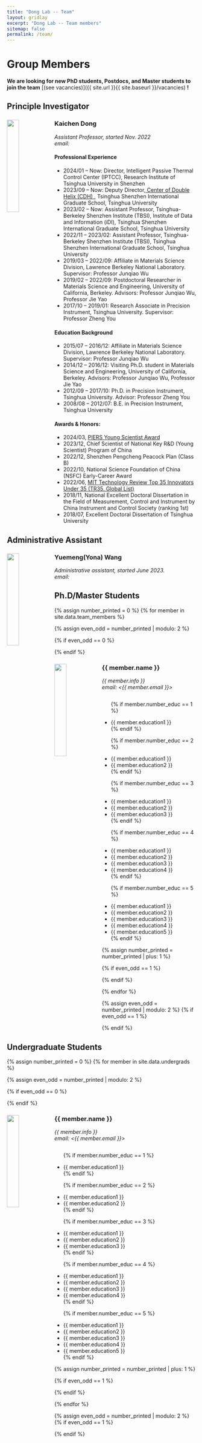 ```yaml
---
title: "Dong Lab -- Team"
layout: gridlay
excerpt: "Dong Lab -- Team members"
sitemap: false
permalink: /team/
---
```


# Group Members

 **We are  looking for new PhD students, Postdocs, and Master students to join the team** [(see vacancies)]({{ site.url }}{{ site.baseurl }}/vacancies) **!**

## Principle Investigator
<div class="row">
<div class="col-sm-4">
  <img src="{{ site.url }}{{ site.baseurl }}/images/teampic/KaichenDong.jpg" class="img-responsive" width="25%" style="float: left" />
<div>
<div class="col-sm-4">
  <h3>Kaichen Dong</h3>
  <i>Assistant Professor, started Nov. 2022 
  <br>email: <dkc22@sz.tsinghua.edu.cn></i>
  <h4> Professional Experience </h4>
  <ul style="overflow: hidden">
  <li> 2024/01 – Now: Director, Intelligent Passive Thermal Control Center (IPTCC), Research Institute of Tsinghua University in Shenzhen </li>
  <li> 2023/09 – Now: Deputy Director,<a href="https://cdh.sigs.tsinghua.edu.cn/main.htm"> Center of Double Helix (CDH) </a>, Tsinghua Shenzhen International Graduate School, Tsinghua University </li>
  <li> 2023/02 – Now: Assistant Professor, Tsinghua-Berkeley Shenzhen Institute (TBSI), Institute of Data and Information (iDI), Tsinghua Shenzhen International Graduate School, Tsinghua University </li>
  <li> 2022/11 – 2023/02: Assistant Professor, Tsinghua-Berkeley Shenzhen Institute (TBSI), Tsinghua Shenzhen International Graduate School, Tsinghua University </li>
  <li> 2019/03 – 2022/09: Affiliate in Materials Science Division, Lawrence Berkeley National Laboratory. Supervisor: Professor Junqiao Wu </li>
  <li> 2019/02 – 2022/09: Postdoctoral Researcher in Materials Science and Engineering, University of California, Berkeley. Advisors: Professor Junqiao Wu, Professor Jie Yao </li>
  <li> 2017/10 – 2019/01: Research Associate in Precision Instrument, Tsinghua University. Supervisor: Professor Zheng You </li>
  </ul>
</div>

<div class="col-sm-4">
  
  <h4> Education Background </h4>
  <ul style="overflow: hidden">
  <li> 2015/07 – 2016/12: Affiliate in Materials Science Division, Lawrence Berkeley National Laboratory. Supervisor: Professor Junqiao Wu </li>
  <li> 2014/12 – 2016/12: Visiting Ph.D. student in Materials Science and Engineering, University of California, Berkeley. Advisors: Professor Junqiao Wu, Professor Jie Yao </li>
  <li> 2012/09 – 2017/10: Ph.D. in Precision Instrument, Tsinghua University. Advisor: Professor Zheng You </li>
  <li> 2008/08 – 2012/07: B.E. in Precision Instrument, Tsinghua University</li>
  </ul>

  <h4> Awards & Honors: </h4>
  <ul style="overflow: hidden">
  <li>2024/03, <a href="https://piers.org/awards/young-scientist-award.html">PIERS Young Scientist Award</a></li>
  <li>2023/12, Chief Scientist of National Key R&D (Young Scientist) Program of China</li>
  <li>2022/12, Shenzhen Pengcheng Peacock Plan (Class B)</li>
  <li>2022/10, National Science Foundation of China (NSFC) Early-Career Award</li>
  <li>2022/06, <a href="https://www.technologyreview.com/innovator/kaichen-dong">MIT Technology Review Top 35 Innovators Under 35 (TR35, Global List)</a></li>
  <li>2018/11, National Excellent Doctoral Dissertation in the Field of Measurement, Control and Instrument by China Instrument and Control Society (ranking 1st)</li>
  <li>2018/07, Excellent Doctoral Dissertation of Tsinghua University</li>
  </ul>
</div>
</div>

## Administrative Assistant

<div class="row">
<div class="col-sm-6">
  <img src="{{ site.url }}{{ site.baseurl }}/images/teampic/yuemengwang.jpeg" class="img-responsive" width="25%" style="float: left" />
  <h3>Yuemeng(Yona) Wang</h3>
  <i>Administrative assistant, started June 2023.
  <br>email: <wangyuemeng@sz.tsinghua.edu.cn></i>
</div>
</div>

## Ph.D/Master Students
{% assign number_printed = 0 %}
{% for member in site.data.team_members %}

{% assign even_odd = number_printed | modulo: 2 %}

{% if even_odd == 0 %}
<div class="row">
{% endif %}

<div class="col-sm-6 clearfix">
  <img src="{{ site.url }}{{ site.baseurl }}/images/teampic/{{ member.photo }}" class="img-responsive" width="25%" style="float: left" />
  <h3>{{ member.name }}</h3>
  <i>{{ member.info }} 
  <br>email: <{{ member.email }}></i>
  <ul style="overflow: hidden">

  {% if member.number_educ == 1 %}
  <li> {{ member.education1 }} </li>
  {% endif %}

  {% if member.number_educ == 2 %}
  <li> {{ member.education1 }} </li>
  <li> {{ member.education2 }} </li>
  {% endif %}

  {% if member.number_educ == 3 %}
  <li> {{ member.education1 }} </li>
  <li> {{ member.education2 }} </li>
  <li> {{ member.education3 }} </li>
  {% endif %}

  {% if member.number_educ == 4 %}
  <li> {{ member.education1 }} </li>
  <li> {{ member.education2 }} </li>
  <li> {{ member.education3 }} </li>
  <li> {{ member.education4 }} </li>
  {% endif %}

  {% if member.number_educ == 5 %}
  <li> {{ member.education1 }} </li>
  <li> {{ member.education2 }} </li>
  <li> {{ member.education3 }} </li>
  <li> {{ member.education4 }} </li>
  <li> {{ member.education5 }} </li>
  {% endif %}

  </ul>
</div>

{% assign number_printed = number_printed | plus: 1 %}

{% if even_odd == 1 %}
</div>
{% endif %}

{% endfor %}

{% assign even_odd = number_printed | modulo: 2 %}
{% if even_odd == 1 %}
</div>
{% endif %}

## Undergraduate Students

{% assign number_printed = 0 %}
{% for member in site.data.undergrads %}

{% assign even_odd = number_printed | modulo: 2 %}

{% if even_odd == 0 %}
<div class="row">
{% endif %}

<div class="col-sm-6 clearfix">
  <img src="{{ site.url }}{{ site.baseurl }}/images/teampic/{{ member.photo }}" class="img-responsive" width="25%" style="float: left" />
  <h3>{{ member.name }}</h3>
  <i>{{ member.info }} 
  <br>email: <{{ member.email }}></i>
  <ul style="overflow: hidden">
    
  {% if member.number_educ == 1 %}
  <li> {{ member.education1 }} </li>
  {% endif %}

  {% if member.number_educ == 2 %}
  <li> {{ member.education1 }} </li>
  <li> {{ member.education2 }} </li>
  {% endif %}

  {% if member.number_educ == 3 %}
  <li> {{ member.education1 }} </li>
  <li> {{ member.education2 }} </li>
  <li> {{ member.education3 }} </li>
  {% endif %}

  {% if member.number_educ == 4 %}
  <li> {{ member.education1 }} </li>
  <li> {{ member.education2 }} </li>
  <li> {{ member.education3 }} </li>
  <li> {{ member.education4 }} </li>
  {% endif %}

  {% if member.number_educ == 5 %}
  <li> {{ member.education1 }} </li>
  <li> {{ member.education2 }} </li>
  <li> {{ member.education3 }} </li>
  <li> {{ member.education4 }} </li>
  <li> {{ member.education5 }} </li>
  {% endif %}
  
  </ul>
</div>

{% assign number_printed = number_printed | plus: 1 %}

{% if even_odd == 1 %}
</div>
{% endif %}

{% endfor %}

{% assign even_odd = number_printed | modulo: 2 %}
{% if even_odd == 1 %}
</div>
{% endif %}
